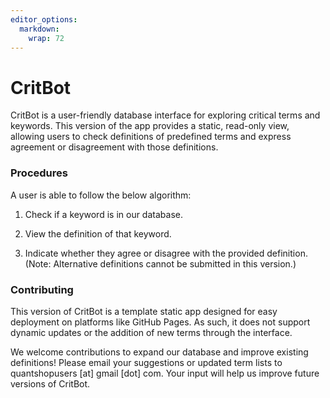 ```yaml
---
editor_options: 
  markdown: 
    wrap: 72
---
```


# CritBot

CritBot is a user-friendly database interface for exploring critical
terms and keywords. This version of the app provides a static,
read-only view, allowing users to check definitions of predefined terms
and express agreement or disagreement with those definitions.

### Procedures

A user is able to follow the below algorithm:

1.  Check if a keyword is in our database.

2.  View the definition of that keyword.

3.  Indicate whether they agree or disagree with the provided
    definition. (Note: Alternative definitions cannot be submitted in
    this version.)

### Contributing

This version of CritBot is a template static app designed for easy deployment on
platforms like GitHub Pages. As such, it does not support dynamic
updates or the addition of new terms through the interface.

We welcome contributions to expand our database and improve existing
definitions! Please email your suggestions or updated term lists to
quantshopusers [at] gmail [dot] com. Your input will help us improve
future versions of CritBot.

